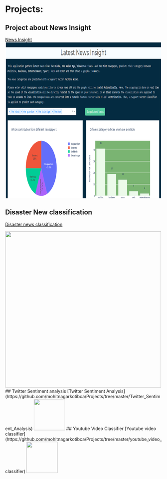 # Projects:

## Project about News Insight
[News Insight](https://github.com/mohitnagarkotibca/Projects/tree/master/News_Insight)
<img src ='https://github.com/mohitnagarkotibca/Projects/blob/master/images/1.png?raw=true' width=500 height=500>
## Disaster New classification
[Disaster news classification](https://github.com/mohitnagarkotibca/Projects/tree/master/Disaster_news_classfier)

<img src ='https://miro.medium.com/max/700/0*z9jqZsQ7JSTZGSZz.jpg?raw=true' width=500 height=500>
## Twitter Sentiment analysis
[Twitter Sentiment Analysis](https://github.com/mohitnagarkotibca/Projects/tree/master/Twitter_Sentiment_Analysis)

<img src ='https://miro.medium.com/max/2600/1*AbX-MNv3wuo0gVTGhOVZsA.jpeg' width=100 height=100>
## Youtube Video Classifier
[Youtube video classifier](https://github.com/mohitnagarkotibca/Projects/tree/master/youtube_video_classifier)

<img src ='https://yt3.ggpht.com/ytc/AAUvwnhRCS00s226UbsoI2uhe2XFedXEIBw9jaOtstvTo08=s88-c-k-c0x00ffffff-no-rj' width=100 height=100>
